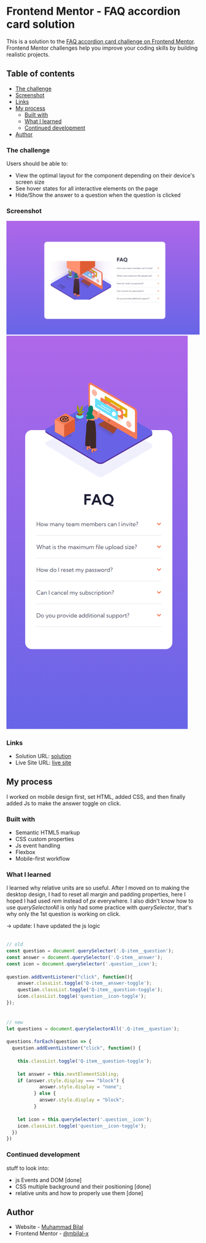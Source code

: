 # Frontend Mentor - FAQ accordion card solution

This is a solution to the [FAQ accordion card challenge on Frontend Mentor](https://www.frontendmentor.io/challenges/faq-accordion-card-XlyjD0Oam). Frontend Mentor challenges help you improve your coding skills by building realistic projects. 

## Table of contents

  - [The challenge](#the-challenge)
  - [Screenshot](#screenshot)
  - [Links](#links)
- [My process](#my-process)
  - [Built with](#built-with)
  - [What I learned](#what-i-learned)
  - [Continued development](#continued-development)
- [Author](#author)

### The challenge

Users should be able to:

- View the optimal layout for the component depending on their device's screen size
- See hover states for all interactive elements on the page
- Hide/Show the answer to a question when the question is clicked

### Screenshot

![](./desktop-solution-screenshot.png)
![](./mobile-solution-screenshot.png)


### Links

- Solution URL: [solution](https://github.com/mbilal-x/frontendmentor_P4_faq-accordion-card-main)
- Live Site URL: [live site](https://mbilal-x.github.io/frontendmentor_P4_faq-accordion-card-main)

## My process
I worked on mobile design first, set HTML, added CSS, and then finally added Js to make the answer toggle on click.
### Built with

- Semantic HTML5 markup
- CSS custom properties
- Js event handling
- Flexbox
- Mobile-first workflow

### What I learned

I learned why relative units are so useful. After I moved on to making the desktop design, I had to reset all margin and padding properties, here I hoped I had used *rem* instead of *px* everywhere.
I also didn't know how to use *querySelectorAll* is only had some practice with *querySelector*, that's why only the 1st question is working on click.

 -> update: I have updated the js logic


```js

// old
const question = document.querySelector('.Q-item__question');
const answer = document.querySelector('.Q-item__answer');
const icon = document.querySelector('.question__icon');

question.addEventListener("click", function(){
    answer.classList.toggle('Q-item__answer-toggle');
    question.classList.toggle('Q-item__question-toggle');
    icon.classList.toggle('question__icon-toggle');
});


// new
let questions = document.querySelectorAll('.Q-item__question');

questions.forEach(question => {
  question.addEventListener("click", function() {

    this.classList.toggle('Q-item__question-toggle');

    let answer = this.nextElementSibling;
    if (answer.style.display === "block") {
            answer.style.display = "none";
          } else {
            answer.style.display = "block";
          }

    let icon = this.querySelector('.question__icon');
    icon.classList.toggle('question__icon-toggle');
  })
})
```

### Continued development
stuff to look into: 
  - js Events and DOM                                  [done]
  - CSS multiple background and their positioning      [done]
  - relative units and how to properly use them        [done]

## Author

- Website - [Muhammad Bilal](mohammadbilal.me)
- Frontend Mentor - [@mbilal-x](https://www.frontendmentor.io/profile/mbilal-x)
